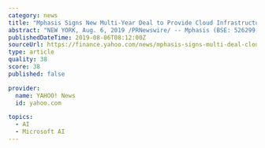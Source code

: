 ```yaml
---
category: news
title: "Mphasis Signs New Multi-Year Deal to Provide Cloud Infrastructure Services to The Ardonagh Group"
abstract: "NEW YORK, Aug. 6, 2019 /PRNewswire/ -- Mphasis (BSE: 526299; NSE: MPHASIS), an Information Technology (IT) solutions provider specializing in cloud and cognitive services, today announced that it ..."
publishedDateTime: 2019-08-06T08:12:00Z
sourceUrl: https://finance.yahoo.com/news/mphasis-signs-multi-deal-cloud-080000319.html
type: article
quality: 38
score: 38
published: false

provider:
  name: YAHOO! News
  id: yahoo.com

topics:
  - AI
  - Microsoft AI
---
```

